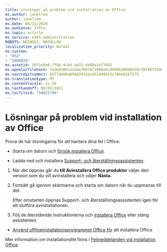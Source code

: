 ```yaml
---
title: Lösningar på problem vid installation av Office
ms.author: janellem
author: janellem
ms.date: 04/21/2020
ms.audience: ITPro
ms.topic: article
ms.service: o365-administration
ROBOTS: NOINDEX, NOFOLLOW
localization_priority: Normal
ms.custom:
- "852"
- "2000020"
ms.assetid: 26f1e0e6-7fbb-4c6d-aa31-eb60a2a77655
ms.openlocfilehash: fa364306ca2eda7097bf1098ebcd690bd0808a78c39f6657b4049b8e85897dac
ms.sourcegitcommit: b5f7da89a650d2915dc652449623c78be6247175
ms.translationtype: MT
ms.contentlocale: sv-SE
ms.lasthandoff: 08/05/2021
ms.locfileid: "54021794"
---
```

# <a name="solutions-for-issues-while-installing-office"></a>Lösningar på problem vid installation av Office

Prova de här lösningarna för att hantera dina fel i Office:
  
- Starta om datorn och [försök installera Office](https://portal.office.com/OLS/MySoftware.aspx).

- Ladda ned och installera [Support- och återställningsassistenten](https://aka.ms/SARA-OfficeUninstall-Alchemy).

1. När det öppnas går du **till Avinstallera Office produkter** väljer den version som du vill avinstallera och väljer **Nästa.**

2. Fortsätt gå igenom skärmarna och starta om datorn när du uppmanas till det.

    Efter omstarten öppnas Support- och återställningsassistenten igen för att slutföra avinstallationen.

3. Följ de återstående instruktionerna och [installera Office](https://portal.office.com/OLS/MySoftware.aspx) eller stäng assistenten.

- [Använd offlineinstallationsprogrammet Office för](https://support.office.com/article/f0a85fe7-118f-41cb-a791-d59cef96ad1c?wt.mc_id=Alchemy_ClientDIA) att installera Office

Mer information om installationsfel finns i [Felmeddelanden vid installation Office](https://support.office.com/article/35ff2def-e0b2-4dac-9784-4cf212c1f6c2#BKMK_ErrorMessages).
  